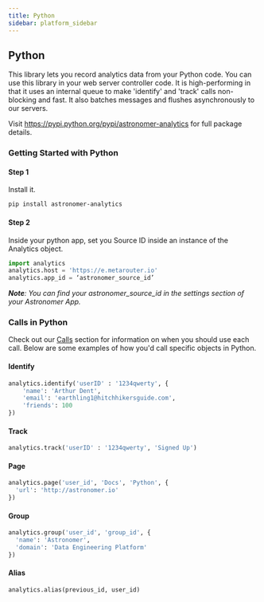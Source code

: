 ```yaml
---
title: Python
sidebar: platform_sidebar
---
```


## Python

This library lets you record analytics data from your Python code. You can use this library in your web server controller code. It is high-performing in that it uses an internal queue to make 'identify' and 'track' calls non-blocking and fast. It also batches messages and flushes asynchronously to our servers.

Visit <https://pypi.python.org/pypi/astronomer-analytics> for full package details.

### Getting Started with Python

#### Step 1

Install it.

~~~ bash
pip install astronomer-analytics
~~~

#### Step 2

Inside your python app, set you Source ID inside an instance of the Analytics object.

~~~ python
import analytics
analytics.host = 'https://e.metarouter.io'
analytics.app_id = ‘astronomer_source_id’
~~~

***Note**: You can find your astronomer_source_id in the settings section of your Astronomer App.*

### Calls in Python

Check out our [Calls](../calls.md) section for information on when you should use each call. Below are some examples of how you'd call specific objects in Python.

#### Identify

~~~ python
analytics.identify('userID' : '1234qwerty', {
    'name': 'Arthur Dent',
    'email': 'earthling1@hitchhikersguide.com',
    'friends': 100
})
~~~

#### Track

~~~ python
analytics.track('userID' : '1234qwerty', 'Signed Up')
~~~

#### Page

~~~ python
analytics.page('user_id', 'Docs', 'Python', {
  'url': 'http://astronomer.io'
})
~~~

#### Group

~~~ python
analytics.group('user_id', 'group_id', {
  'name': 'Astronomer',
  'domain': 'Data Engineering Platform'
})
~~~

#### Alias

~~~ python
analytics.alias(previous_id, user_id)
~~~
